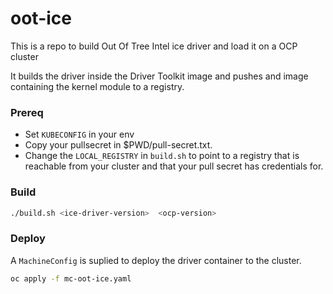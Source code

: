 # oot-ice

This is a repo to build Out Of Tree Intel ice driver and load it on a OCP cluster

It builds the driver inside the Driver Toolkit image and pushes and image containing the kernel module to a registry.

### Prereq
- Set `KUBECONFIG` in your env
- Copy your pullsecret in $PWD/pull-secret.txt.
- Change the `LOCAL_REGISTRY` in `build.sh` to point to a registry that is reachable from your cluster and that your pull secret has credentials for.

### Build

```bash
./build.sh <ice-driver-version>  <ocp-version>
```

### Deploy

A `MachineConfig` is suplied to deploy the driver container to the cluster.

```bash
oc apply -f mc-oot-ice.yaml
```
